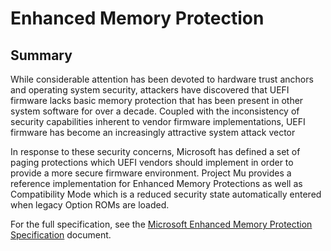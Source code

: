 # Enhanced Memory Protection

## Summary
While considerable attention has been devoted to hardware trust anchors and operating system 
security, attackers have discovered that UEFI firmware lacks basic memory protection that has 
been present in other system software for over a decade. Coupled with the inconsistency of 
security capabilities inherent to vendor firmware implementations, UEFI firmware has become an 
increasingly attractive system attack vector

In response to these security concerns, Microsoft has defined a set of paging protections
which UEFI vendors should implement in order to provide a more secure firmware environment.
Project Mu provides a reference implementation for Enhanced Memory Protections as well as
Compatibility Mode which is a reduced security state automatically entered when
legacy Option ROMs are loaded.

For the full specification, see the
[Microsoft Enhanced Memory Protection Specification](../pdf/enhanced_uefi_memory_protection_spec.pdf)
document.